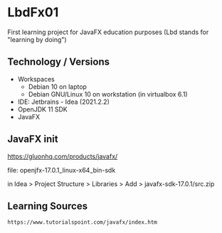 # LbdFx01
First learning project for JavaFX education purposes (Lbd stands for "learning by doing")

## Technology / Versions
- Workspaces
  - Debian 10 on laptop
  - Debian GNU/Linux 10 on workstation (in virtualbox 6.1)
- IDE: Jetbrains - Idea (2021.2.2)
- OpenJDK 11 SDK
- JavaFX

## JavaFX init
https://gluonhq.com/products/javafx/

file: openjfx-17.0.1_linux-x64_bin-sdk

in Idea > Project Structure > Libraries > Add > javafx-sdk-17.0.1/src.zip




## Learning Sources
`https://www.tutorialspoint.com/javafx/index.htm`